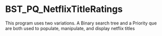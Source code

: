 # BST_PQ_NetflixTitleRatings
This program uses two variations. A Binary search tree and a Priority que are both used to populate, manipulate, and display netflix titles
